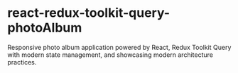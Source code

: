 # react-redux-toolkit-query-photoAlbum
Responsive photo album application powered by React, Redux Toolkit Query with modern state management, and showcasing modern architecture practices.
